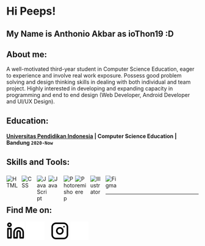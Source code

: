 # Hi Peeps! 
## My Name is Anthonio Akbar as ioThon19 :D
## About me:
A well-motivated third-year student in Computer Science Education, eager to experience and involve real work exposure. Possess good problem solving and design thinking skills in dealing with both individual and team project. Highly interested in developing and expanding capacity in programming and end to end design (Web Developer, Android Developer and UI/UX Design).

## Education:

#### [Universitas Pendidikan Indonesia](https://www.upi.edu/) | Computer Science Education | Bandung `2020-Now` 

## Skills and Tools:
###
[<img align="left" alt="HTML" width="30px" src="https://www.svgrepo.com/show/452228/html-5.svg" style="padding-right:10px;" />][webdev]
[<img align="left" alt="CSS" width="30px" src="https://www.svgrepo.com/show/452185/css-3.svg" style="padding-right:10px;" />][webdev]
[<img align="left" alt="JavaScript" width="30px" src="https://www.svgrepo.com/show/353925/javascript.svg" />][webdev]
[<img align="left" alt="Java" width="30px" src="https://www.svgrepo.com/show/452234/java.svg" style="padding-right:10px;" />][webdev]
[<img align="left" alt="Photoshop" width="30px" src="https://www.svgrepo.com/show/167746/photoshop.svg" style="padding-right:0px;" />][webdev]
[<img align="left" alt="Premiere" width="30px" src="https://www.svgrepo.com/show/29749/premiere.svg" style="padding-right:10px;" />][webdev]
[<img align="left" alt="Illustrator" width="30px" src="https://www.svgrepo.com/show/12710/illustrator.svg" style="padding-right:10px;" />][webdev]
[<img align="left" alt="Figma" width="30px" src="https://www.svgrepo.com/show/452202/figma.svg" style="padding-right:10px;" />][webdev]

<br />
<br />

---
## Find Me on:
[![website](./img/linkedin-light.svg)](https://www.linkedin.com/in/anthonioakbar#gh-light-mode-only)
[![website](./img/linkedin-dark.svg)](https://www.linkedin.com/in/anthonioakbar#gh-dark-mode-only)
&nbsp;&nbsp;
[![website](./img/instagram-light.svg)](https://www.instagram.com/antho.nio19#gh-light-mode-only)
[![website](./img/instagram-dark.svg)](https://www.instagram.com/antho.nio19#gh-dark-mode-only)



[webdev]: https://github.com/ioThon19/ioThon19

